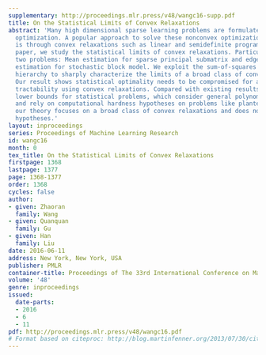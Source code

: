 ```yaml
---
supplementary: http://proceedings.mlr.press/v48/wangc16-supp.pdf
title: On the Statistical Limits of Convex Relaxations
abstract: 'Many high dimensional sparse learning problems are formulated as nonconvex
  optimization. A popular approach to solve these nonconvex optimization problems
  is through convex relaxations such as linear and semidefinite programming. In this
  paper, we study the statistical limits of convex relaxations. Particularly, we consider
  two problems: Mean estimation for sparse principal submatrix and edge probability
  estimation for stochastic block model. We exploit the sum-of-squares relaxation
  hierarchy to sharply characterize the limits of a broad class of convex relaxations.
  Our result shows statistical optimality needs to be compromised for achieving computational
  tractability using convex relaxations. Compared with existing results on computational
  lower bounds for statistical problems, which consider general polynomial-time algorithms
  and rely on computational hardness hypotheses on problems like planted clique detection,
  our theory focuses on a broad class of convex relaxations and does not rely on unproven
  hypotheses.'
layout: inproceedings
series: Proceedings of Machine Learning Research
id: wangc16
month: 0
tex_title: On the Statistical Limits of Convex Relaxations
firstpage: 1368
lastpage: 1377
page: 1368-1377
order: 1368
cycles: false
author:
- given: Zhaoran
  family: Wang
- given: Quanquan
  family: Gu
- given: Han
  family: Liu
date: 2016-06-11
address: New York, New York, USA
publisher: PMLR
container-title: Proceedings of The 33rd International Conference on Machine Learning
volume: '48'
genre: inproceedings
issued:
  date-parts:
  - 2016
  - 6
  - 11
pdf: http://proceedings.mlr.press/v48/wangc16.pdf
# Format based on citeproc: http://blog.martinfenner.org/2013/07/30/citeproc-yaml-for-bibliographies/
---
```

